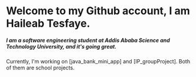 # Welcome to my Github account, I am Haileab Tesfaye.
##### I am a software engineering student at Addis Ababa Science and Technology University, and it's going great.

Currently, I'm working on [java_bank_mini_app] and [IP_groupProject]. Both of them are school projects.
<!--
**HaileabT/HaileabT** is a ✨ _special_ ✨ repository because its `README.md` (this file) appears on your GitHub profile.

Here are some ideas to get you started:

- 🔭 I’m currently working on ...
- 🌱 I’m currently learning ...
- 👯 I’m looking to collaborate on ...
- 🤔 I’m looking for help with ...
- 💬 Ask me about ...
- 📫 How to reach me: ...
- 😄 Pronouns: ...
- ⚡ Fun fact: ...
-->
